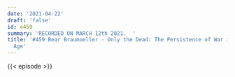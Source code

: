 ```yaml
---
date: '2021-04-22'
draft: 'false'
id: e459
summary: 'RECORDED ON MARCH 12th 2021.  '
title: '#459 Bear Braumoeller - Only the Dead: The Persistence of War in the Modern
  Age'
---
```

{{< episode >}}
